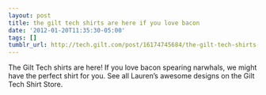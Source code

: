```yaml
---
layout: post
title: the gilt tech shirts are here if you love bacon
date: '2012-01-20T11:35:30-05:00'
tags: []
tumblr_url: http://tech.gilt.com/post/16174745684/the-gilt-tech-shirts-are-here-if-you-love-bacon
---
```

The Gilt Tech shirts are here!
If you love bacon spearing narwhals, we might have the perfect shirt for you.
See all Lauren’s awesome designs on the Gilt Tech Shirt Store.

